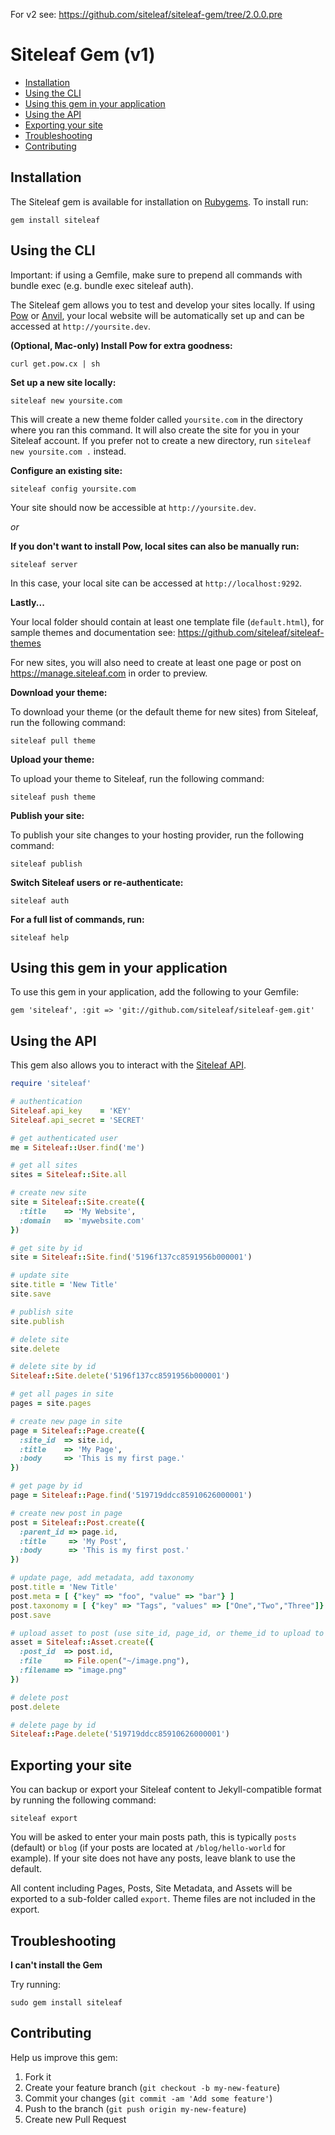 For v2 see: https://github.com/siteleaf/siteleaf-gem/tree/2.0.0.pre

Siteleaf Gem (v1)
=================

- [Installation](#installation)
- [Using the CLI](#using-the-cli)
- [Using this gem in your application](#using-this-gem-in-your-application)
- [Using the API](#using-the-api)
- [Exporting your site](#exporting-your-site)
- [Troubleshooting](#troubleshooting)
- [Contributing](#contributing)


Installation
------------

The Siteleaf gem is available for installation on [Rubygems](https://rubygems.org/gems/siteleaf). To install run:

    gem install siteleaf


Using the CLI
-------------

Important: if using a Gemfile, make sure to prepend all commands with bundle exec (e.g. bundle exec siteleaf auth).

The Siteleaf gem allows you to test and develop your sites locally. If using [Pow](http://pow.cx) or [Anvil](http://anvilformac.com), your local website will be automatically set up and can be accessed at `http://yoursite.dev`.

**(Optional, Mac-only) Install Pow for extra goodness:**

    curl get.pow.cx | sh

**Set up a new site locally:**

    siteleaf new yoursite.com

This will create a new theme folder called `yoursite.com` in the directory where you ran this command. It will also create the site for you in your Siteleaf account. If you prefer not to create a new directory, run `siteleaf new yoursite.com .` instead.

**Configure an existing site:**

    siteleaf config yoursite.com

Your site should now be accessible at `http://yoursite.dev`.

*or*

**If you don't want to install Pow, local sites can also be manually run:**

    siteleaf server
  
In this case, your local site can be accessed at `http://localhost:9292`.

**Lastly...**

Your local folder should contain at least one template file (`default.html`), for sample themes and documentation see: https://github.com/siteleaf/siteleaf-themes

For new sites, you will also need to create at least one page or post on https://manage.siteleaf.com in order to preview.

**Download your theme:**

To download your theme (or the default theme for new sites) from Siteleaf, run the following command:

    siteleaf pull theme

**Upload your theme:**

To upload your theme to Siteleaf, run the following command:

    siteleaf push theme
    
**Publish your site:**

To publish your site changes to your hosting provider, run the following command:

    siteleaf publish
    
**Switch Siteleaf users or re-authenticate:**

    siteleaf auth
    
**For a full list of commands, run:**

    siteleaf help


Using this gem in your application
----------------------------------
    
To use this gem in your application, add the following to your Gemfile:

    gem 'siteleaf', :git => 'git://github.com/siteleaf/siteleaf-gem.git'



Using the API
-------------

This gem also allows you to interact with the [Siteleaf API](https://github.com/siteleaf/siteleaf-api).

```ruby
require 'siteleaf'

# authentication
Siteleaf.api_key    = 'KEY'
Siteleaf.api_secret = 'SECRET'

# get authenticated user
me = Siteleaf::User.find('me')

# get all sites
sites = Siteleaf::Site.all

# create new site
site = Siteleaf::Site.create({
  :title    => 'My Website',
  :domain   => 'mywebsite.com'
})

# get site by id
site = Siteleaf::Site.find('5196f137cc8591956b000001')

# update site
site.title = 'New Title'
site.save

# publish site
site.publish

# delete site
site.delete

# delete site by id
Siteleaf::Site.delete('5196f137cc8591956b000001')

# get all pages in site
pages = site.pages

# create new page in site
page = Siteleaf::Page.create({
  :site_id  => site.id,
  :title    => 'My Page',
  :body     => 'This is my first page.'
})

# get page by id
page = Siteleaf::Page.find('519719ddcc85910626000001')

# create new post in page
post = Siteleaf::Post.create({
  :parent_id => page.id,
  :title     => 'My Post',
  :body      => 'This is my first post.'
})

# update page, add metadata, add taxonomy
post.title = 'New Title'
post.meta = [ {"key" => "foo", "value" => "bar"} ]
post.taxonomy = [ {"key" => "Tags", "values" => ["One","Two","Three"]} ]
post.save

# upload asset to post (use site_id, page_id, or theme_id to upload to Site, Page, or Theme instead)
asset = Siteleaf::Asset.create({
  :post_id  => post.id, 
  :file     => File.open("~/image.png"), 
  :filename => "image.png"
})

# delete post
post.delete

# delete page by id
Siteleaf::Page.delete('519719ddcc85910626000001')
```


Exporting your site
---------------------------------

You can backup or export your Siteleaf content to Jekyll-compatible format by running the following command:

    siteleaf export
    
You will be asked to enter your main posts path, this is typically `posts` (default) or `blog` (if your posts are located at `/blog/hello-world` for example). If your site does not have any posts, leave blank to use the default.

All content including Pages, Posts, Site Metadata, and Assets will be exported to a sub-folder called `export`. Theme files are not included in the export.


Troubleshooting
------------

**I can't install the Gem**

Try running:

    sudo gem install siteleaf


Contributing
------------

Help us improve this gem:

1. Fork it
2. Create your feature branch (`git checkout -b my-new-feature`)
3. Commit your changes (`git commit -am 'Add some feature'`)
4. Push to the branch (`git push origin my-new-feature`)
5. Create new Pull Request
